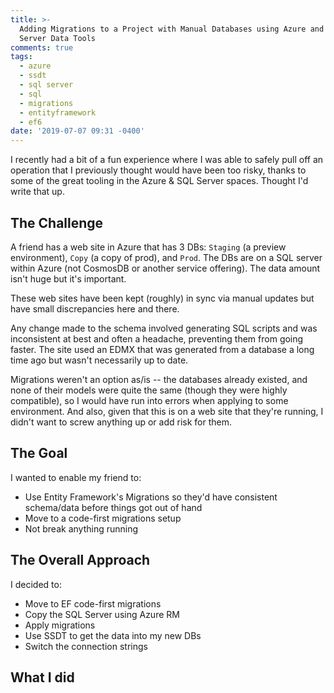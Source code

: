 ```yaml
---
title: >-
  Adding Migrations to a Project with Manual Databases using Azure and SQL
  Server Data Tools
comments: true
tags:
  - azure
  - ssdt
  - sql server
  - sql
  - migrations
  - entityframework
  - ef6
date: '2019-07-07 09:31 -0400'
---
```

I recently had a bit of a fun experience where I was able to safely pull off an operation that I previously thought would have been too risky, thanks to some of the great tooling in the Azure & SQL Server spaces. Thought I'd write that up.

## The Challenge

A friend has a web site in Azure that has 3 DBs: `Staging` (a preview environment), `Copy` (a copy of prod), and `Prod`. The DBs are on a SQL server within Azure (not CosmosDB or another service offering). The data amount isn't huge but it's important.

These web sites have been kept (roughly) in sync via manual updates but have small discrepancies here and there.

Any change made to the schema involved generating SQL scripts and was inconsistent at best and often a headache, preventing them from going faster. The site used an EDMX that was generated from a database a long time ago but wasn't necessarily up to date.

Migrations weren't an option as/is -- the databases already existed, and none of their models were quite the same (though they were highly compatible), so I would have run into errors when applying to some environment. And also, given that this is on a web site that they're running, I didn't want to screw anything up or add risk for them.

## The Goal

I wanted to enable my friend to:

* Use Entity Framework's Migrations so they'd have consistent schema/data before things got out of hand
* Move to a code-first migrations setup
* Not break anything running

## The Overall Approach

I decided to:

* Move to EF code-first migrations
* Copy the SQL Server using Azure RM
* Apply migrations
* Use SSDT to get the data into my new DBs 
* Switch the connection strings

## What I did

